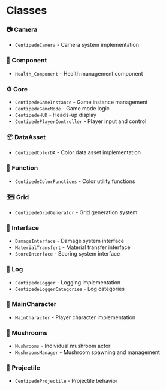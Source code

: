 # Classes
### 📷 Camera
- `CentipedeCamera` - Camera system implementation

### 🧩 Component
- `Health_Component` - Health management component

### ⚙️ Core
- `CentipedeGameInstance` - Game instance management
- `CentipedeGameMode` - Game mode logic
- `CentipedeHUD` - Heads-up display
- `CentipedePlayerController` - Player input and control

### 📦 DataAsset
- `CentipedColorDA` - Color data asset implementation

### 🔧 Function
- `CentipedeColorFunctions` - Color utility functions

### 🗺️ Grid
- `CentipedeGridGenerator` - Grid generation system

### 🔌 Interface
- `DamageInterface` - Damage system interface
- `MaterialTransfert` - Material transfer interface
- `ScoreInterface` - Scoring system interface

### 📝 Log
- `CentipedeLogger` - Logging implementation
- `CentipedeLoggerCategories` - Log categories

### 👤 MainCharacter
- `MainCharacter` - Player character implementation

### 🍄 Mushrooms
- `Mushrooms` - Individual mushroom actor
- `MushroomsManager` - Mushroom spawning and management

### 🚀 Projectile
- `CentipedeProjectile` - Projectile behavior